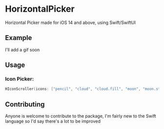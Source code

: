 # HorizontalPicker

Horizontal Picker made for iOS 14 and above, using Swift/SwiftUI

## Example
I'll add a gif soon

## Usage

### Icon Picker:
```swift
HIconScroller(icons: ["pencil", "cloud", "cloud.fill", "moon", "moon.stars", "star", "star.circle", "star.fill", "text.badge.star"])
```

## Contributing
Anyone is welcome to contribute to the package, I'm fairly new to the Swift language so I'd say there's a lot to be improved

